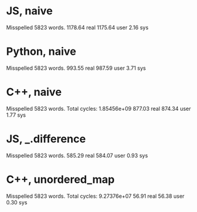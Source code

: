 JS, naive
=========
Misspelled 5823 words.
1178.64 real      1175.64 user         2.16 sys


Python, naive
=============
Misspelled 5823 words.
993.55 real       987.59 user         3.71 sys


C++, naive
==========
Misspelled 5823 words.
 Total cycles: 1.85456e+09
877.03 real       874.34 user         1.77 sys


JS, _.difference
================
Misspelled 5823 words.
585.29 real       584.07 user         0.93 sys


C++, unordered_map
==================
Misspelled 5823 words.
Total cycles: 9.27376e+07
56.91 real        56.38 user         0.30 sys
